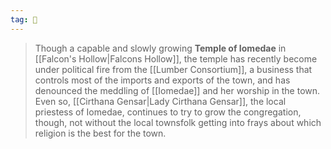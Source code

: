 ```yaml
---
tag: 🕍
---
```

> Though a capable and slowly growing **Temple of Iomedae** in [[Falcon's Hollow|Falcons Hollow]], the temple has recently become under political fire from the [[Lumber Consortium]], a business that controls most of the imports and exports of the town, and has denounced the meddling of [[Iomedae]] and her worship in the town. Even so, [[Cirthana Gensar|Lady Cirthana Gensar]], the local priestess of Iomedae, continues to try to grow the congregation, though, not without the local townsfolk getting into frays about which religion is the best for the town.








